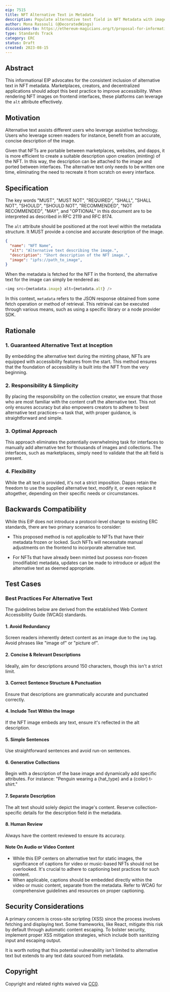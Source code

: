 ```yaml
---
eip: 7515
title: NFT Alternative Text in Metadata
description: Populate alternative text field in NFT Metadata with image description for screen reader.
author: Mona Rassouli (@DecoratedWings)
discussions-to: https://ethereum-magicians.org/t/proposal-for-informational-eip-simple-accessibility-recommendation/14639
type: Standards Track
category: ERC
status: Draft
created: 2023-08-15
---
```


## Abstract

This informational EIP advocates for the consistent inclusion of alternative text in NFT metadata. Marketplaces, creators, and decentralized applications should adopt this best practice to improve accessibility. When rendering NFT images on frontend interfaces, these platforms can leverage the `alt` attribute effectively.

## Motivation

Alternative text assists different users who leverage assistive technology. Users who leverage screen readers for instance, benefit from an accurate, concise description of the image.

Given that NFTs are portable between marketplaces, websites, and dapps, it is more efficient to create a suitable description upon creation (minting) of the NFT. In this way, the description can be attached to the image and ported between interfaces. The alternative text only needs to be written one time, eliminating the need to recreate it from scratch on every interface.

## Specification

The key words "MUST", "MUST NOT", "REQUIRED", "SHALL", "SHALL NOT", "SHOULD", "SHOULD NOT", "RECOMMENDED", "NOT RECOMMENDED", "MAY", and "OPTIONAL" in this document are to be interpreted as described in RFC 2119 and RFC 8174.

The `alt` attribute should be positioned at the root level within the metadata structure. It MUST provide a concise and accurate description of the image.

```json
{
  "name": "NFT Name",
  "alt": "Alternative text describing the image.",
  "description": "Short description of the NFT image.",
  "image": "ipfs://path_to_image",
}

```

When the metadata is fetched for the NFT in the frontend, the alternative text for the image can simply be rendered as:

```js
<img src={metadata.image} alt={metadata.alt} />
```

In this context, `metadata` refers to the JSON response obtained from some fetch operation or method of retrieval. This retrieval can be executed through various means, such as using a specific library or a node provider SDK.

## Rationale

### 1. Guaranteed Alternative Text at Inception

By embedding the alternative text during the minting phase, NFTs are equipped with accessibility features from the start. This method ensures that the foundation of accessibility is built into the NFT from the very beginning.

### 2. Responsibility & Simplicity

By placing the responsibility on the collection creator, we ensure that those who are most familiar with the content craft the alternative text. This not only ensures accuracy but also empowers creators to adhere to best alternative text practices—a task that, with proper guidance, is straightforward and simple.

### 3. Optimal Approach

This approach eliminates the potentially overwhelming task for interfaces to manually add alternative text for thousands of images and collections. The interfaces, such as marketplaces, simply need to validate that the alt field is present.

### 4. Flexibility

While the alt text is provided, it's not a strict imposition. Dapps retain the freedom to use the supplied alternative text, modify it, or even replace it altogether, depending on their specific needs or circumstances.

## Backwards Compatibility

While this EIP does not introduce a protocol-level change to existing ERC standards, there are two primary scenarios to consider:

* This proposed method is not applicable to NFTs that have their metadata frozen or locked. Such NFTs will necessitate manual adjustments on the frontend to incorporate alternative text.

* For NFTs that have already been minted but possess non-frozen (modifiable) metadata, updates can be made to introduce or adjust the alternative text as deemed appropriate.

## Test Cases

### Best Practices For Alternative Text

The guidelines below are derived from the established Web Content Accessibility Guide (WCAG) standards.

#### 1. Avoid Redundancy

Screen readers inherently detect content as an image due to the `img` tag. Avoid phrases like "image of" or "picture of".

#### 2. Concise & Relevant Descriptions

Ideally, aim for descriptions around 150 characters, though this isn't a strict limit.

#### 3. Correct Sentence Structure & Punctuation

Ensure that descriptions are grammatically accurate and punctuated correctly.

#### 4. Include Text Within the Image

If the NFT image embeds any text, ensure it's reflected in the alt description.

#### 5. Simple Sentences

Use straightforward sentences and avoid run-on sentences.

#### 6. Generative Collections

Begin with a description of the base image and dynamically add specific attributes. For instance: "Penguin wearing a {hat_type} and a {color} t-shirt."

#### 7. Separate Description  

The alt text should solely depict the image's content. Reserve collection-specific details for the description field in the metadata.

#### 8. Human Review

Always have the content reviewed to ensure its accuracy.

#### Note On Audio or Video Content

* While this EIP centers on alternative text for static images, the significance of captions for video or music-based NFTs should not be overlooked. It's crucial to adhere to captioning best practices for such content.
* When applicable, captions should be embedded directly within the video or music content, separate from the metadata. Refer to WCAG for comprehensive guidelines and resources on proper captioning.

## Security Considerations

A primary concern is cross-site scripting (XSS) since the process involves fetching and displaying text. Some frameworks, like React, mitigate this risk by default through automatic content escaping. To bolster security, implement proper XSS mitigation strategies, which include both sanitizing input and escaping output.

It is worth noting that this potential vulnerability isn't limited to alternative text but extends to any text data sourced from metadata.

## Copyright

Copyright and related rights waived via [CC0](../LICENSE.md).
